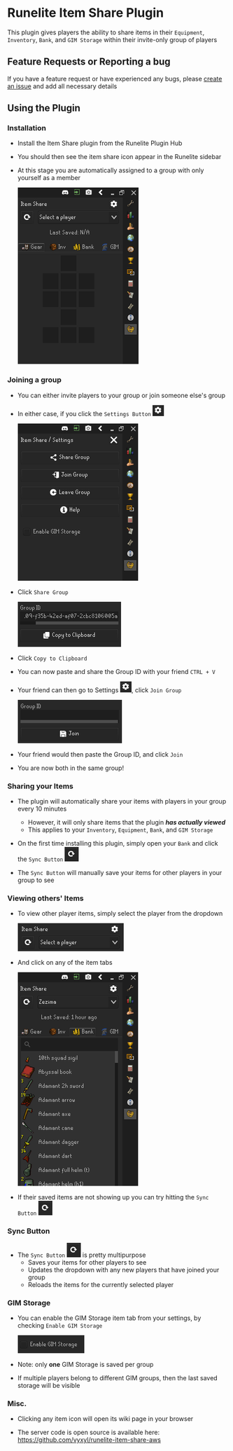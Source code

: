 # Runelite Item Share Plugin

This plugin gives players the ability to share items in their `Equipment`, `Inventory`, `Bank`, and `GIM Storage` within their invite-only group of players

## Feature Requests or Reporting a bug
If you have a feature request or have experienced any bugs, please [create an issue](https://github.com/vyxyl/item-share/issues/new) and add all necessary details

## Using the Plugin

### Installation
* Install the Item Share plugin from the Runelite Plugin Hub
* You should then see the item share icon appear in the Runelite sidebar
* At this stage you are automatically assigned to a group with only yourself as a member

  ![image info](./src/main/resources/screenshots/install.png)

### Joining a group
* You can either invite players to your group or join someone else's group
* In either case, if you click the `Settings Button` ![image info](./src/main/resources/screenshots/settings-icon.png)

  ![image info](./src/main/resources/screenshots/settings.png)
* Click `Share Group`

  ![image info](./src/main/resources/screenshots/share-group.png)
* Click `Copy to Clipboard`
* You can now paste and share the Group ID with your friend `CTRL + V`
* Your friend can then go to Settings ![image info](./src/main/resources/screenshots/settings-icon.png), click `Join Group`

  ![image info](./src/main/resources/screenshots/join-group.png)
* Your friend would then paste the Group ID, and click `Join`
* You are now both in the same group!

### Sharing your Items
* The plugin will automatically share your items with players in your group every 10 minutes
    * However, it will only share items that the plugin _**has actually viewed**_
    * This applies to your `Inventory`, `Equipment`, `Bank`, and `GIM Storage`

* On the first time installing this plugin, simply open your `Bank` and click the `Sync Button` ![image info](./src/main/resources/screenshots/sync-icon.png)

* The `Sync Button` will manually save your items for other players in your group to see

### Viewing others' Items
* To view other player items, simply select the player from the dropdown

  ![image info](./src/main/resources/screenshots/player-dropdown.png)
* And click on any of the item tabs

  ![image info](./src/main/resources/screenshots/view-items.png)

* If their saved items are not showing up you can try hitting the `Sync Button` ![image info](./src/main/resources/screenshots/sync-icon.png)

### Sync Button

* The `Sync Button` ![image info](./src/main/resources/screenshots/sync-icon.png) is pretty multipurpose
  * Saves your items for other players to see
  * Updates the dropdown with any new players that have joined your group
  * Reloads the items for the currently selected player

### GIM Storage
* You can enable the GIM Storage item tab from your settings, by checking `Enable GIM Storage`

  ![image info](./src/main/resources/screenshots/enable-gim.png)

* Note: only **one** GIM Storage is saved per group
* If multiple players belong to different GIM groups, then the last saved storage will be visible

### Misc.
* Clicking any item icon will open its wiki page in your browser

* The server code is open source is available here: https://github.com/vyxyl/runelite-item-share-aws
